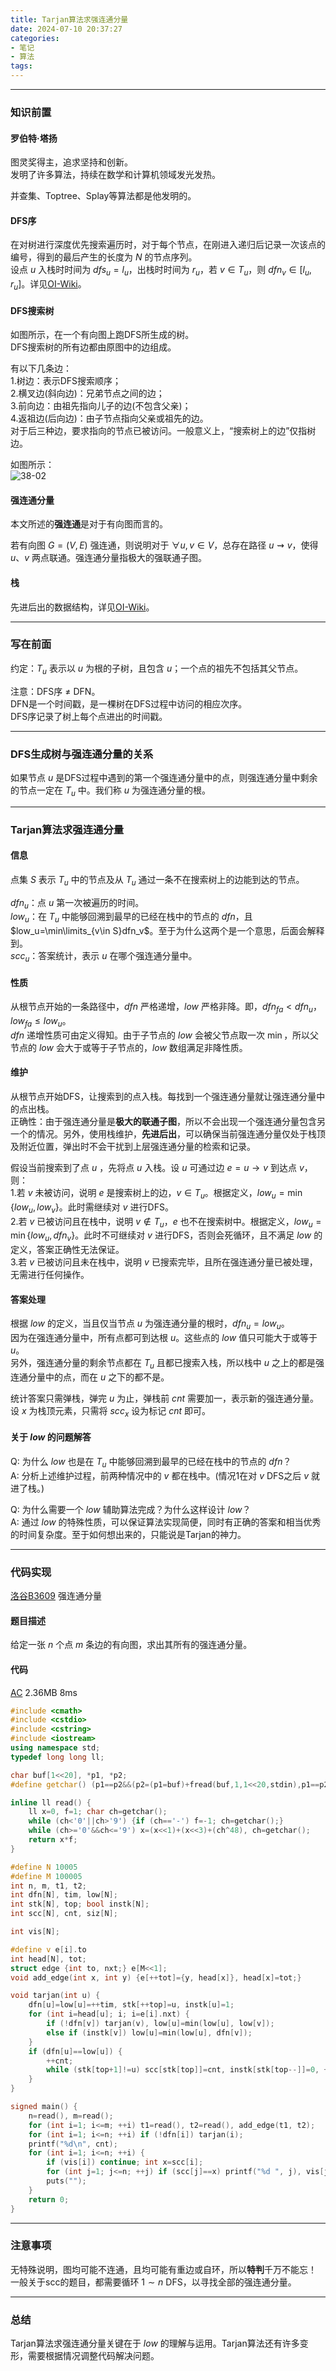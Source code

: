 ```yaml
---
title: Tarjan算法求强连通分量
date: 2024-07-10 20:37:27
categories: 
- 笔记
- 算法
tags: 
---
```


---
### 知识前置
#### 罗伯特·塔扬
图灵奖得主，追求坚持和创新。  
发明了许多算法，持续在数学和计算机领域发光发热。

并查集、Toptree、Splay等算法都是他发明的。
#### DFS序
在对树进行深度优先搜索遍历时，对于每个节点，在刚进入递归后记录一次该点的编号，得到的最后产生的长度为 $N$ 的节点序列。  
设点 $u$ 入栈时时间为 $dfs_u=l_u$，出栈时时间为 $r_u$，若 $v\in T_u$，则 $dfn_v\in[l_u,r_u]$。详见[OI-Wiki](https://oi-wiki.org/graph/dfs/#dfs-%E5%BA%8F%E5%88%97)。
#### DFS搜索树
如图所示，在一个有向图上跑DFS所生成的树。  
DFS搜索树的所有边都由原图中的边组成。

有以下几条边：  
1.树边：表示DFS搜索顺序；  
2.横叉边(斜向边)：兄弟节点之间的边；  
3.前向边：由祖先指向儿子的边(不包含父亲)；  
4.返祖边(后向边)：由子节点指向父亲或祖先的边。  
对于后三种边，要求指向的节点已被访问。一般意义上，“搜索树上的边”仅指树边。

如图所示：  
<img src="../../img/38-01.gif" alt="38-02" style="zoom:100%;" />  

#### 强连通分量
本文所述的**强连通**是对于有向图而言的。

若有向图 $G=(V,E)$ 强连通，则说明对于 $\forall u,v\in V$，总存在路径 $u\rightsquigarrow v$，使得 $u$、$v$ 两点联通。强连通分量指极大的强联通子图。
#### 栈
先进后出的数据结构，详见[OI-Wiki](https://oi-wiki.org/ds/stack/)。

---
### 写在前面
约定：$T_u$ 表示以 $u$ 为根的子树，且包含 $u$；一个点的祖先不包括其父节点。

注意：DFS序 $\neq$ DFN。  
DFN是一个时间戳，是一棵树在DFS过程中访问的相应次序。  
DFS序记录了树上每个点进出的时间戳。

---
### DFS生成树与强连通分量的关系
如果节点 $u$ 是DFS过程中遇到的第一个强连通分量中的点，则强连通分量中剩余的节点一定在 $T_u$ 中。我们称 $u$ 为强连通分量的根。

---
### Tarjan算法求强连通分量
#### 信息
点集 $S$ 表示 $T_u$ 中的节点及从 $T_u$ 通过一条不在搜索树上的边能到达的节点。

$dfn_u$：点 $u$ 第一次被遍历的时间。  
$low_u$：在 $T_u$ 中能够回溯到最早的已经在栈中的节点的 $dfn$，且 $low_u=\min\limits_{v\in S}dfn_v$。至于为什么这两个是一个意思，后面会解释到。  
$scc_u$：答案统计，表示 $u$ 在哪个强连通分量中。
#### 性质
从根节点开始的一条路径中，$dfn$ 严格递增，$low$ 严格非降。即，$dfn_{fa}<dfn_u$，$low_{fa}\le low_u$。  
$dfn$ 递增性质可由定义得知。由于子节点的 $low$ 会被父节点取一次 $\min$，所以父节点的 $low$ 会大于或等于子节点的，$low$ 数组满足非降性质。
#### 维护
从根节点开始DFS，让搜索到的点入栈。每找到一个强连通分量就让强连通分量中的点出栈。  
正确性：由于强连通分量是**极大的联通子图**，所以不会出现一个强连通分量包含另一个的情况。另外，使用栈维护，**先进后出**，可以确保当前强连通分量仅处于栈顶及附近位置，弹出时不会干扰到上层强连通分量的检索和记录。

假设当前搜索到了点 $u$ ，先将点 $u$ 入栈。设 $u$ 可通过边 $e=u\rightarrow v$ 到达点 $v$，则：  
1.若 $v$ 未被访问，说明 $e$ 是搜索树上的边，$v\in T_u$。根据定义，$low_u=\min\{low_u,low_v\}$。此时需继续对 $v$ 进行DFS。  
2.若 $v$ 已被访问且在栈中，说明 $v\notin T_u$，$e$ 也不在搜索树中。根据定义，$low_u=\min\{low_u,dfn_v\}$。此时不可继续对 $v$ 进行DFS，否则会死循环，且不满足 $low$ 的定义，答案正确性无法保证。  
3.若 $v$ 已被访问且未在栈中，说明 $v$ 已搜索完毕，且所在强连通分量已被处理，无需进行任何操作。
#### 答案处理
根据 $low$ 的定义，当且仅当节点 $u$ 为强连通分量的根时，$dfn_u=low_u$。  
因为在强连通分量中，所有点都可到达根 $u$。这些点的 $low$ 值只可能大于或等于 $u$。  
另外，强连通分量的剩余节点都在 $T_u$ 且都已搜索入栈，所以栈中 $u$ 之上的都是强连通分量中的点，而在 $u$ 之下的都不是。

统计答案只需弹栈，弹完 $u$ 为止，弹栈前 $cnt$ 需要加一，表示新的强连通分量。设 $x$ 为栈顶元素，只需将 $scc_x$ 设为标记 $cnt$ 即可。
#### 关于 $low$ 的问题解答
Q: 为什么 $low$ 也是在 $T_u$ 中能够回溯到最早的已经在栈中的节点的 $dfn$？  
A: 分析上述维护过程，前两种情况中的 $v$ 都在栈中。(情况1在对 $v$ DFS之后 $v$ 就进了栈。)

Q: 为什么需要一个 $low$ 辅助算法完成？为什么这样设计 $low$？  
A: 通过 $low$ 的特殊性质，可以保证算法实现简便，同时有正确的答案和相当优秀的时间复杂度。至于如何想出来的，只能说是Tarjan的神力。

---
### 代码实现
[洛谷B3609](https://www.luogu.com.cn/problem/B3609) 强连通分量
#### 题目描述
给定一张 $n$ 个点 $m$ 条边的有向图，求出其所有的强连通分量。
#### 代码
[AC](https://www.luogu.com.cn/record/163839824) 2.36MB 8ms
```cpp
#include <cmath>
#include <cstdio>
#include <cstring>
#include <iostream>
using namespace std;
typedef long long ll;

char buf[1<<20], *p1, *p2;
#define getchar() (p1==p2&&(p2=(p1=buf)+fread(buf,1,1<<20,stdin),p1==p2)?0:*p1++)

inline ll read() {
	ll x=0, f=1; char ch=getchar();
	while (ch<'0'||ch>'9') {if (ch=='-') f=-1; ch=getchar();}
	while (ch>='0'&&ch<='9') x=(x<<1)+(x<<3)+(ch^48), ch=getchar();
	return x*f;
}

#define N 10005
#define M 100005
int n, m, t1, t2;
int dfn[N], tim, low[N];
int stk[N], top; bool instk[N];
int scc[N], cnt, siz[N];

int vis[N];

#define v e[i].to
int head[N], tot;
struct edge {int to, nxt;} e[M<<1];
void add_edge(int x, int y) {e[++tot]={y, head[x]}, head[x]=tot;}

void tarjan(int u) {
	dfn[u]=low[u]=++tim, stk[++top]=u, instk[u]=1;
	for (int i=head[u]; i; i=e[i].nxt) {
		if (!dfn[v]) tarjan(v), low[u]=min(low[u], low[v]);
		else if (instk[v]) low[u]=min(low[u], dfn[v]);
	}
	if (dfn[u]==low[u]) {
		++cnt;
		while (stk[top+1]!=u) scc[stk[top]]=cnt, instk[stk[top--]]=0, ++siz[cnt];
	}
}

signed main() {
	n=read(), m=read();
	for (int i=1; i<=m; ++i) t1=read(), t2=read(), add_edge(t1, t2);
	for (int i=1; i<=n; ++i) if (!dfn[i]) tarjan(i);
	printf("%d\n", cnt);
	for (int i=1; i<=n; ++i) {
		if (vis[i]) continue; int x=scc[i];
		for (int j=1; j<=n; ++j) if (scc[j]==x) printf("%d ", j), vis[j]=1;
		puts("");
	}
	return 0;
}

```

---
### 注意事项
无特殊说明，图均可能不连通，且均可能有重边或自环，所以**特判**千万不能忘！  
一般关于scc的题目，都需要循环 $1\sim n$ DFS，以寻找全部的强连通分量。

---
### 总结
Tarjan算法求强连通分量关键在于 $low$ 的理解与运用。Tarjan算法还有许多变形，需要根据情况调整代码解决问题。

